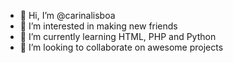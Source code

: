 - 👋 Hi, I’m @carinalisboa
- 👀 I’m interested in making new friends
- 🌱 I’m currently learning HTML, PHP and Python
- 💞️ I’m looking to collaborate on awesome projects

<!---
carinalisboa/carinalisboa is a ✨ special ✨ repository because its `README.md` (this file) appears on your GitHub profile.
You can click the Preview link to take a look at your changes.
--->
